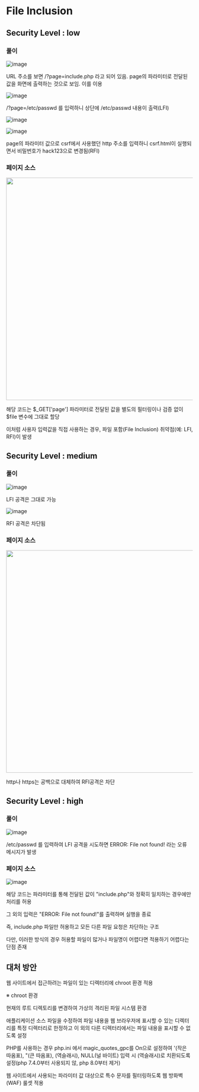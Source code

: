 
# File Inclusion

## Security Level : low

### 풀이

![image](https://github.com/user-attachments/assets/07cff482-6d27-46ab-8a76-2b2af65e606b)

URL 주소를 보면 /?page=include.php 라고 되어 있음. page의 파라미터로 전달된 값을 화면에 출력하는 것으로 보임. 이를 이용

![image](https://github.com/user-attachments/assets/4ec8a20b-4f08-4aa7-bd9e-8ba7ce9ec072)

/?page=/etc/passwd 를 입력하니 상단에 /etc/passwd 내용이 출력(LFI)

![image](https://github.com/user-attachments/assets/b0853c50-80db-472b-8339-14a23cf59b01)

![image](https://github.com/user-attachments/assets/d3efde0b-3dfb-4665-b468-325f4ac6ac76)


page의 파라미터 값으로 csrf에서 사용했던 http 주소를 입력하니 csrf.html이 실행되면서 비밀번호가 hack123으로 변경됨(RFI)

### 페이지 소스

<img src=https://github.com/user-attachments/assets/570ce82a-bf5f-489e-82e2-306234f1b843 width=600>

해당 코드는 $_GET['page'] 파라미터로 전달된 값을 별도의 필터링이나 검증 없이 $file 변수에 그대로 할당

이처럼 사용자 입력값을 직접 사용하는 경우, 파일 포함(File Inclusion) 취약점(예: LFI, RFI)이 발생

## Security Level : medium

### 풀이

![image](https://github.com/user-attachments/assets/338eb960-9795-4977-8c55-f958624d9f63)

LFI 공격은 그대로 가능

![image](https://github.com/user-attachments/assets/9911c3fb-f4c0-4e6f-9566-4805b7c15c81)

RFI 공격은 차단됨

### 페이지 소스

<img src=https://github.com/user-attachments/assets/fcb16351-6d7e-4025-b7a3-5aeeba63feb8 width=600>

http나 https는 공백으로 대체하여 RFI공격은 차단

## Security Level : high

### 풀이

![image](https://github.com/user-attachments/assets/863a488d-767c-419e-91a6-9f58dc098436)

/etc/passwd 를 입력하여 LFI 공격을 시도하면 ERROR: File not found! 라는 오류 메시지가 발생

### 페이지 소스

![image](https://github.com/user-attachments/assets/e69ad4cc-44fa-4ecd-9b84-83eb915ad5a3)

해당 코드는 파라미터를 통해 전달된 값이 "include.php"와 정확히 일치하는 경우에만 처리를 허용

그 외의 입력은 "ERROR: File not found!"를 출력하며 실행을 종료

즉, include.php 파일만 허용하고 모든 다른 파일 요청은 차단하는 구조

다만, 이러한 방식의 경우 허용할 파일이 많거나 파일명이 어렵다면 적용하기 어렵다는 단점 존재

## 대처 방안

웹 사이트에서 접근하려는 파일이 있는 디렉터리에 chroot 환경 적용

※ chroot 환경

현재의 루트 디렉토리를 변경하여 가상의 격리된 파일 시스템 환경

애플리케이션 소스 파일을 수정하여 파일 내용을 웹 브라우저에 표시할 수 있는 디렉터리를 특정 디렉터리로 한정하고 이 외의 다른 디렉터리에서는 파일 내용을 표시할 수 없도록 설정

PHP를 사용하는 경우 php.ini 에서 magic_quotes_gpc를 On으로 설정하여 '(작은 따옴표), "(큰 따옴표), \(역슬래시), NULL(널 바이트) 입력 시 \(역슬래시)로 치환되도록 설정(php 7.4.0부터 사용되지 않, php 8.0부터 제거)

웹 사이트에서 사용되는 파라미터 값 대상으로 특수 문자를 필터링하도록 웹 방화벽(WAF) 룰셋 적용
